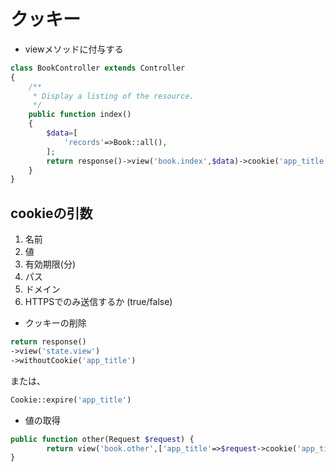 # クッキー

- viewメソッドに付与する

```Php
class BookController extends Controller
{
    /**
     * Display a listing of the resource.
     */
    public function index()
    {
        $data=[
            'records'=>Book::all(),
        ];
        return response()->view('book.index',$data)->cookie('app_title','laravel!',60*24*30);
    }
}
```

## cookieの引数

1. 名前
2. 値
3. 有効期限(分)
4. パス
5. ドメイン
6. HTTPSでのみ送信するか (true/false)

- クッキーの削除

```php
return response()
->view('state.view')
->withoutCookie('app_title')
```

または、

```php
Cookie::expire('app_title')
```

- 値の取得

```php
public function other(Request $request) {
        return view('book.other',['app_title'=>$request->cookie('app_title')]);
}
```


